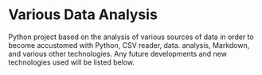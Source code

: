 # Various Data Analysis
Python project based on the analysis of various sources of data in order to become accustomed with Python, CSV reader, data. analysis, Markdown, and various other technologies. Any future developments and new technologies used will be listed below.


